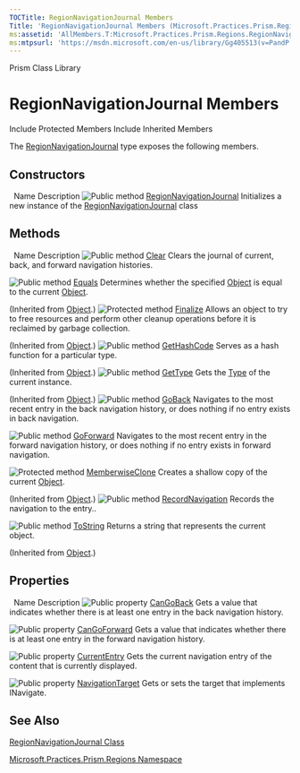 ```yaml
---
TOCTitle: RegionNavigationJournal Members
Title: 'RegionNavigationJournal Members (Microsoft.Practices.Prism.Regions)'
ms:assetid: 'AllMembers.T:Microsoft.Practices.Prism.Regions.RegionNavigationJournal'
ms:mtpsurl: 'https://msdn.microsoft.com/en-us/library/Gg405513(v=PandP.50)'
---
```


Prism Class Library

RegionNavigationJournal Members
===============================

Include Protected Members
Include Inherited Members

The [RegionNavigationJournal](https://msdn.microsoft.com/t:microsoft.practices.prism.regions.regionnavigationjournal) type exposes the following members.

Constructors
------------

<span id="constructorTableToggle"></span>
 
Name
Description
![](https://msdn.microsoft.com/en-us/Gg405513.pubmethod(en-us,PandP.50).gif "Public method")
[RegionNavigationJournal](https://msdn.microsoft.com/m:microsoft.practices.prism.regions.regionnavigationjournal.)
Initializes a new instance of the [RegionNavigationJournal](https://msdn.microsoft.com/t:microsoft.practices.prism.regions.regionnavigationjournal) class

Methods
-------

<span id="methodTableToggle"></span>
 
Name
Description
![](https://msdn.microsoft.com/en-us/Gg405513.pubmethod(en-us,PandP.50).gif "Public method")
[Clear](https://msdn.microsoft.com/m:microsoft.practices.prism.regions.regionnavigationjournal.clear)
Clears the journal of current, back, and forward navigation histories.

![](https://msdn.microsoft.com/en-us/Gg405513.pubmethod(en-us,PandP.50).gif "Public method")
[Equals](http://msdn2.microsoft.com/en-us/library/bsc2ak47)
Determines whether the specified [Object](http://msdn2.microsoft.com/en-us/library/e5kfa45b) is equal to the current [Object](http://msdn2.microsoft.com/en-us/library/e5kfa45b).

(Inherited from [Object](http://msdn2.microsoft.com/en-us/library/e5kfa45b).)
![](https://msdn.microsoft.com/en-us/Gg405513.protmethod(en-us,PandP.50).gif "Protected method")
[Finalize](http://msdn2.microsoft.com/en-us/library/4k87zsw7)
Allows an object to try to free resources and perform other cleanup operations before it is reclaimed by garbage collection.

(Inherited from [Object](http://msdn2.microsoft.com/en-us/library/e5kfa45b).)
![](https://msdn.microsoft.com/en-us/Gg405513.pubmethod(en-us,PandP.50).gif "Public method")
[GetHashCode](http://msdn2.microsoft.com/en-us/library/zdee4b3y)
Serves as a hash function for a particular type.

(Inherited from [Object](http://msdn2.microsoft.com/en-us/library/e5kfa45b).)
![](https://msdn.microsoft.com/en-us/Gg405513.pubmethod(en-us,PandP.50).gif "Public method")
[GetType](http://msdn2.microsoft.com/en-us/library/dfwy45w9)
Gets the [Type](http://msdn2.microsoft.com/en-us/library/42892f65) of the current instance.

(Inherited from [Object](http://msdn2.microsoft.com/en-us/library/e5kfa45b).)
![](https://msdn.microsoft.com/en-us/Gg405513.pubmethod(en-us,PandP.50).gif "Public method")
[GoBack](https://msdn.microsoft.com/m:microsoft.practices.prism.regions.regionnavigationjournal.goback)
Navigates to the most recent entry in the back navigation history, or does nothing if no entry exists in back navigation.

![](https://msdn.microsoft.com/en-us/Gg405513.pubmethod(en-us,PandP.50).gif "Public method")
[GoForward](https://msdn.microsoft.com/m:microsoft.practices.prism.regions.regionnavigationjournal.goforward)
Navigates to the most recent entry in the forward navigation history, or does nothing if no entry exists in forward navigation.

![](https://msdn.microsoft.com/en-us/Gg405513.protmethod(en-us,PandP.50).gif "Protected method")
[MemberwiseClone](http://msdn2.microsoft.com/en-us/library/57ctke0a)
Creates a shallow copy of the current [Object](http://msdn2.microsoft.com/en-us/library/e5kfa45b).

(Inherited from [Object](http://msdn2.microsoft.com/en-us/library/e5kfa45b).)
![](https://msdn.microsoft.com/en-us/Gg405513.pubmethod(en-us,PandP.50).gif "Public method")
[RecordNavigation](https://msdn.microsoft.com/m:microsoft.practices.prism.regions.regionnavigationjournal.recordnavigation(microsoft.practices.prism.regions.iregionnavigationjournalentry))
Records the navigation to the entry..

![](https://msdn.microsoft.com/en-us/Gg405513.pubmethod(en-us,PandP.50).gif "Public method")
[ToString](http://msdn2.microsoft.com/en-us/library/7bxwbwt2)
Returns a string that represents the current object.

(Inherited from [Object](http://msdn2.microsoft.com/en-us/library/e5kfa45b).)

Properties
----------

<span id="propertyTableToggle"></span>
 
Name
Description
![](https://msdn.microsoft.com/en-us/Gg405513.pubproperty(en-us,PandP.50).gif "Public property")
[CanGoBack](https://msdn.microsoft.com/p:microsoft.practices.prism.regions.regionnavigationjournal.cangoback)
Gets a value that indicates whether there is at least one entry in the back navigation history.

![](https://msdn.microsoft.com/en-us/Gg405513.pubproperty(en-us,PandP.50).gif "Public property")
[CanGoForward](https://msdn.microsoft.com/p:microsoft.practices.prism.regions.regionnavigationjournal.cangoforward)
Gets a value that indicates whether there is at least one entry in the forward navigation history.

![](https://msdn.microsoft.com/en-us/Gg405513.pubproperty(en-us,PandP.50).gif "Public property")
[CurrentEntry](https://msdn.microsoft.com/p:microsoft.practices.prism.regions.regionnavigationjournal.currententry)
Gets the current navigation entry of the content that is currently displayed.

![](https://msdn.microsoft.com/en-us/Gg405513.pubproperty(en-us,PandP.50).gif "Public property")
[NavigationTarget](https://msdn.microsoft.com/p:microsoft.practices.prism.regions.regionnavigationjournal.navigationtarget)
Gets or sets the target that implements INavigate.

See Also
--------

<span id="seeAlsoToggle"></span>
[RegionNavigationJournal Class](https://msdn.microsoft.com/t:microsoft.practices.prism.regions.regionnavigationjournal)

[Microsoft.Practices.Prism.Regions Namespace](https://msdn.microsoft.com/n:microsoft.practices.prism.regions)
